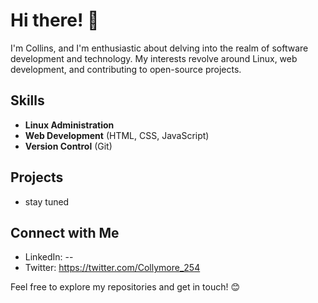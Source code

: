 # Hi there! 👋

I'm Collins, and I'm enthusiastic about delving into the realm of software development and technology. My interests revolve around Linux, web development, and contributing to open-source projects.

## Skills
- **Linux Administration**
- **Web Development** (HTML, CSS, JavaScript)
- **Version Control** (Git)

## Projects
- stay tuned

## Connect with Me
- LinkedIn: --
- Twitter: https://twitter.com/Collymore_254

Feel free to explore my repositories and get in touch! 😊
